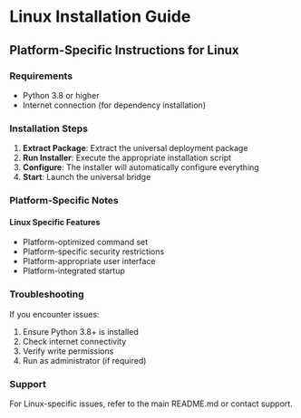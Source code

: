 # Linux Installation Guide

## Platform-Specific Instructions for Linux

### Requirements
- Python 3.8 or higher
- Internet connection (for dependency installation)

### Installation Steps

1. **Extract Package**: Extract the universal deployment package
2. **Run Installer**: Execute the appropriate installation script
3. **Configure**: The installer will automatically configure everything
4. **Start**: Launch the universal bridge

### Platform-Specific Notes

#### Linux Specific Features
- Platform-optimized command set
- Platform-specific security restrictions
- Platform-appropriate user interface
- Platform-integrated startup

### Troubleshooting

If you encounter issues:
1. Ensure Python 3.8+ is installed
2. Check internet connectivity
3. Verify write permissions
4. Run as administrator (if required)

### Support

For Linux-specific issues, refer to the main README.md or contact support.
